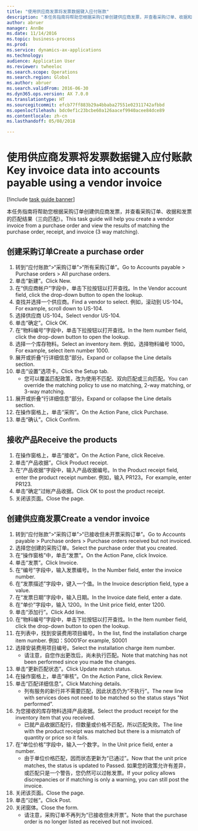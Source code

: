 ```yaml
--- 
title: "使用供应商发票将发票数据键入应付账款"
description: "本任务指南将帮助您根据采购订单创建供应商发票，并查看采购订单、收据和发票的匹配结果（三向匹配）。"
author: abruer
manager: AnnBe
ms.date: 11/14/2016
ms.topic: business-process
ms.prod: 
ms.service: dynamics-ax-applications
ms.technology: 
audience: Application User
ms.reviewer: twheeloc
ms.search.scope: Operations
ms.search.region: Global
ms.author: abruer
ms.search.validFrom: 2016-06-30
ms.dyn365.ops.version: AX 7.0.0
ms.translationtype: HT
ms.sourcegitcommit: efcb77ff883b29a4bbaba27551e02311742afbbd
ms.openlocfilehash: bdc0ef1c23bcbe60a126aacef9940acee84dce89
ms.contentlocale: zh-cn
ms.lasthandoff: 05/08/2018

---
```

# <a name="key-invoice-data-into-accounts-payable-using-a-vendor-invoice"></a><span data-ttu-id="a7c03-103">使用供应商发票将发票数据键入应付账款</span><span class="sxs-lookup"><span data-stu-id="a7c03-103">Key invoice data into accounts payable using a vendor invoice</span></span>

[!include [task guide banner](../../includes/task-guide-banner.md)]

<span data-ttu-id="a7c03-104">本任务指南将帮助您根据采购订单创建供应商发票，并查看采购订单、收据和发票的匹配结果（三向匹配）。</span><span class="sxs-lookup"><span data-stu-id="a7c03-104">This task guide will help you create a vendor invoice from a purchase order and view the results of matching the purchase order, receipt, and invoice (3 way matching).</span></span>


## <a name="create-a-purchase-order"></a><span data-ttu-id="a7c03-105">创建采购订单</span><span class="sxs-lookup"><span data-stu-id="a7c03-105">Create a purchase order</span></span>
1. <span data-ttu-id="a7c03-106">转到“应付账款”>“采购订单”>“所有采购订单”。</span><span class="sxs-lookup"><span data-stu-id="a7c03-106">Go to Accounts payable > Purchase orders > All purchase orders.</span></span>
2. <span data-ttu-id="a7c03-107">单击“新建”。</span><span class="sxs-lookup"><span data-stu-id="a7c03-107">Click New.</span></span>
3. <span data-ttu-id="a7c03-108">在“供应商帐户”字段中，单击下拉按钮以打开查找。</span><span class="sxs-lookup"><span data-stu-id="a7c03-108">In the Vendor account field, click the drop-down button to open the lookup.</span></span>
4. <span data-ttu-id="a7c03-109">查找并选择一个供应商。</span><span class="sxs-lookup"><span data-stu-id="a7c03-109">Find a vendor to select.</span></span> <span data-ttu-id="a7c03-110">例如，滚动到 US-104。</span><span class="sxs-lookup"><span data-stu-id="a7c03-110">For example, scroll down to US-104.</span></span>
5. <span data-ttu-id="a7c03-111">选择供应商 US-104。</span><span class="sxs-lookup"><span data-stu-id="a7c03-111">Select vendor US-104.</span></span>
6. <span data-ttu-id="a7c03-112">单击“确定”。</span><span class="sxs-lookup"><span data-stu-id="a7c03-112">Click OK.</span></span>
7. <span data-ttu-id="a7c03-113">在“物料编号”字段中，单击下拉按钮以打开查找。</span><span class="sxs-lookup"><span data-stu-id="a7c03-113">In the Item number field, click the drop-down button to open the lookup.</span></span>
8. <span data-ttu-id="a7c03-114">选择一个库存物料。</span><span class="sxs-lookup"><span data-stu-id="a7c03-114">Select an inventory item.</span></span> <span data-ttu-id="a7c03-115">例如，选择物料编号 1000。</span><span class="sxs-lookup"><span data-stu-id="a7c03-115">For example, select item number 1000.</span></span>
9. <span data-ttu-id="a7c03-116">展开或折叠“行详细信息”部分。</span><span class="sxs-lookup"><span data-stu-id="a7c03-116">Expand or collapse the Line details section.</span></span>
10. <span data-ttu-id="a7c03-117">单击“设置”选项卡。</span><span class="sxs-lookup"><span data-stu-id="a7c03-117">Click the Setup tab.</span></span>
    * <span data-ttu-id="a7c03-118">您可以覆盖匹配政策，改为使用不匹配、双向匹配或三向匹配。</span><span class="sxs-lookup"><span data-stu-id="a7c03-118">You can override the matching policy to use no matching, 2-way matching, or 3-way matching.</span></span>  
11. <span data-ttu-id="a7c03-119">展开或折叠“行详细信息”部分。</span><span class="sxs-lookup"><span data-stu-id="a7c03-119">Expand or collapse the Line details section.</span></span>
12. <span data-ttu-id="a7c03-120">在操作窗格上，单击“采购”。</span><span class="sxs-lookup"><span data-stu-id="a7c03-120">On the Action Pane, click Purchase.</span></span>
13. <span data-ttu-id="a7c03-121">单击“确认”。</span><span class="sxs-lookup"><span data-stu-id="a7c03-121">Click Confirm.</span></span>

## <a name="receive-the-products"></a><span data-ttu-id="a7c03-122">接收产品</span><span class="sxs-lookup"><span data-stu-id="a7c03-122">Receive the products</span></span>
1. <span data-ttu-id="a7c03-123">在操作窗格上，单击“接收”。</span><span class="sxs-lookup"><span data-stu-id="a7c03-123">On the Action Pane, click Receive.</span></span>
2. <span data-ttu-id="a7c03-124">单击“产品收据”。</span><span class="sxs-lookup"><span data-stu-id="a7c03-124">Click Product receipt.</span></span>
3. <span data-ttu-id="a7c03-125">在“产品收据”字段中，输入产品收据编号。</span><span class="sxs-lookup"><span data-stu-id="a7c03-125">In the Product receipt field, enter the product receipt number.</span></span> <span data-ttu-id="a7c03-126">例如，输入 PR123。</span><span class="sxs-lookup"><span data-stu-id="a7c03-126">For example, enter PR123.</span></span>
4. <span data-ttu-id="a7c03-127">单击“确定”过帐产品收据。</span><span class="sxs-lookup"><span data-stu-id="a7c03-127">Click OK to post the product receipt.</span></span>
5. <span data-ttu-id="a7c03-128">关闭该页面。</span><span class="sxs-lookup"><span data-stu-id="a7c03-128">Close the page.</span></span>

## <a name="create-a-vendor-invoice"></a><span data-ttu-id="a7c03-129">创建供应商发票</span><span class="sxs-lookup"><span data-stu-id="a7c03-129">Create a vendor invoice</span></span>
1. <span data-ttu-id="a7c03-130">转到“应付账款”>“采购订单”>“已接收但未开票采购订单”。</span><span class="sxs-lookup"><span data-stu-id="a7c03-130">Go to Accounts payable > Purchase orders > Purchase orders received but not invoiced.</span></span>
2. <span data-ttu-id="a7c03-131">选择您创建的采购订单。</span><span class="sxs-lookup"><span data-stu-id="a7c03-131">Select the purchase order that you created.</span></span>
3. <span data-ttu-id="a7c03-132">在“操作窗格”中，单击“发票”。</span><span class="sxs-lookup"><span data-stu-id="a7c03-132">On the Action Pane, click Invoice.</span></span>
4. <span data-ttu-id="a7c03-133">单击“发票”。</span><span class="sxs-lookup"><span data-stu-id="a7c03-133">Click Invoice.</span></span>
5. <span data-ttu-id="a7c03-134">在“编号”字段中，输入发票编号。</span><span class="sxs-lookup"><span data-stu-id="a7c03-134">In the Number field, enter the invoice number.</span></span>
6. <span data-ttu-id="a7c03-135">在“发票描述”字段中，键入一个值。</span><span class="sxs-lookup"><span data-stu-id="a7c03-135">In the Invoice description field, type a value.</span></span>
7. <span data-ttu-id="a7c03-136">在“发票日期”字段中，输入日期。</span><span class="sxs-lookup"><span data-stu-id="a7c03-136">In the Invoice date field, enter a date.</span></span>
8. <span data-ttu-id="a7c03-137">在“单价”字段中，输入 1200。</span><span class="sxs-lookup"><span data-stu-id="a7c03-137">In the Unit price field, enter 1200.</span></span>
9. <span data-ttu-id="a7c03-138">单击“添加行”。</span><span class="sxs-lookup"><span data-stu-id="a7c03-138">Click Add line.</span></span>
10. <span data-ttu-id="a7c03-139">在“物料编号”字段中，单击下拉按钮以打开查找。</span><span class="sxs-lookup"><span data-stu-id="a7c03-139">In the Item number field, click the drop-down button to open the lookup.</span></span>
11. <span data-ttu-id="a7c03-140">在列表中，找到安装费用项目编号。</span><span class="sxs-lookup"><span data-stu-id="a7c03-140">In the list, find the installation charge item number.</span></span> <span data-ttu-id="a7c03-141">例如：S0001</span><span class="sxs-lookup"><span data-stu-id="a7c03-141">For example, S0001</span></span>
12. <span data-ttu-id="a7c03-142">选择安装费用项目编号。</span><span class="sxs-lookup"><span data-stu-id="a7c03-142">Select the installation charge item number.</span></span>
    * <span data-ttu-id="a7c03-143">请注意，自您作出更改后，尚未执行匹配。</span><span class="sxs-lookup"><span data-stu-id="a7c03-143">Note that matching has not been performed since you made the changes.</span></span>  
13. <span data-ttu-id="a7c03-144">单击“更新匹配状态”。</span><span class="sxs-lookup"><span data-stu-id="a7c03-144">Click Update match status.</span></span>
14. <span data-ttu-id="a7c03-145">在操作窗格上，单击“审核”。</span><span class="sxs-lookup"><span data-stu-id="a7c03-145">On the Action Pane, click Review.</span></span>
15. <span data-ttu-id="a7c03-146">单击“匹配详细信息”。</span><span class="sxs-lookup"><span data-stu-id="a7c03-146">Click Matching details.</span></span>
    * <span data-ttu-id="a7c03-147">列有服务的新行并不需要匹配，因此状态仍为“不执行”。</span><span class="sxs-lookup"><span data-stu-id="a7c03-147">The new line with services does not need to be matched so the status stays "Not performed".</span></span>  
16. <span data-ttu-id="a7c03-148">为您接收的库存物料选择产品收据。</span><span class="sxs-lookup"><span data-stu-id="a7c03-148">Select the product receipt for the inventory item that you received.</span></span>
    * <span data-ttu-id="a7c03-149">已就产品收据匹配行，但数量或价格不匹配，所以匹配失败。</span><span class="sxs-lookup"><span data-stu-id="a7c03-149">The line with the product receipt was matched but there is a mismatch of quantity or price so it fails.</span></span>  
17. <span data-ttu-id="a7c03-150">在“单位价格”字段中，输入一个数字。</span><span class="sxs-lookup"><span data-stu-id="a7c03-150">In the Unit price field, enter a number.</span></span>
    * <span data-ttu-id="a7c03-151">由于单位价格匹配，因而状态更新为“已通过”。</span><span class="sxs-lookup"><span data-stu-id="a7c03-151">Now that the unit price matches, the status is updated to Passed.</span></span> <span data-ttu-id="a7c03-152">如果您的政策允许有差异，或匹配只是一个警告，您仍然可以过帐发票。</span><span class="sxs-lookup"><span data-stu-id="a7c03-152">If your policy allows discrepancies or if matching is only a warning, you can still post the invoice.</span></span>  
18. <span data-ttu-id="a7c03-153">关闭该页面。</span><span class="sxs-lookup"><span data-stu-id="a7c03-153">Close the page.</span></span>
19. <span data-ttu-id="a7c03-154">单击“过帐”。</span><span class="sxs-lookup"><span data-stu-id="a7c03-154">Click Post.</span></span>
20. <span data-ttu-id="a7c03-155">关闭窗体。</span><span class="sxs-lookup"><span data-stu-id="a7c03-155">Close the form.</span></span>
    * <span data-ttu-id="a7c03-156">请注意，采购订单不再列为“已接收但未开票”。</span><span class="sxs-lookup"><span data-stu-id="a7c03-156">Note that the purchase order is no longer listed as received but not invoiced.</span></span>  


